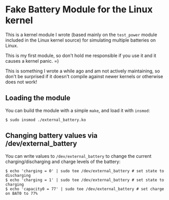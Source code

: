 # Fake Battery Module for the Linux kernel

This is a kernel module I wrote (based mainly on the `test_power` module
included in the Linux kernel source) for simulating multiple batteries on
Linux.

This is my first module, so don't hold me responsible if you use it and it
causes a kernel panic. =)

This is something I wrote a while ago and am not actively maintaining, so
don't be surprised if it doesn't compile against newer kernels or otherwise
does not work!

## Loading the module

You can build the module with a simple `make`, and load it with `insmod`:

    $ sudo insmod ./external_battery.ko

## Changing battery values via /dev/external\_battery

You can write values to `/dev/external_battery` to change the current charging/discharging
and charge levels of the battery:

    $ echo 'charging = 0' | sudo tee /dev/external_battery # set state to discharging
    $ echo 'charging = 1' | sudo tee /dev/external_battery # set state to charging
    $ echo 'capacity0 = 77' | sudo tee /dev/external_battery # set charge on BAT0 to 77%

